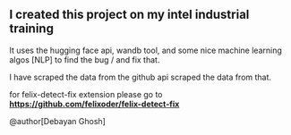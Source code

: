 ## I created this project on my intel industrial training

It uses the hugging face api, wandb tool, and some nice machine learning algos [NLP] to find the bug / and fix that. 

I have scraped the data from the github api scraped the data from that.

for felix-detect-fix extension please go to **https://github.com/felixoder/felix-detect-fix**


@author[Debayan Ghosh]
 
